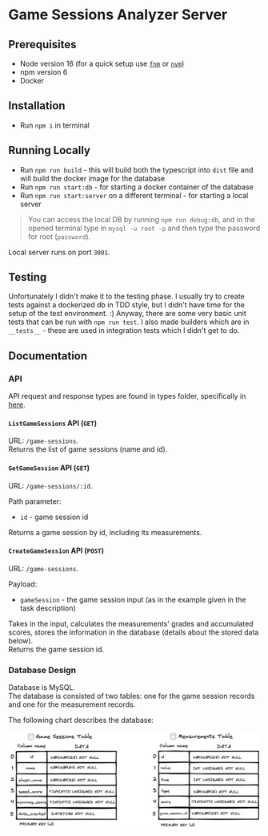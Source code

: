 # Game Sessions Analyzer Server

## Prerequisites

* Node version 16 (for a quick setup use [`fnm`](https://github.com/Schniz/fnm) or [`nvm`](https://github.com/nvm-sh/nvm))
* npm version 6
* Docker


## Installation

* Run `npm i` in terminal

## Running Locally

* Run `npm run build` - this will build both the typescript into `dist` file and will build the docker image for the database
* Run `npm run start:db` - for starting a docker container of the database
* Run `npm run start:server` on a different terminal - for starting a local server

> You can access the local DB by running `npm run debug:db`, and in the opened terminal type in `mysql -u root -p` and then type the password for root (`password`). 

Local server runs on port `3001`.

## Testing

Unfortunately I didn't make it to the testing phase. 
I usually try to create tests against a dockerized db in TDD style, but I didn't have time for the setup of the test environment. :)
Anyway, there are some very basic unit tests that can be run with `npm run test`. I also made builders which are in `__tests__` - these are used in integration tests which I didn't get to do.

## Documentation

### API

API request and response types are found in types folder, specifically in [here](./src/types/api-types.ts).

#### `ListGameSessions` API (`GET`)

URL: `/game-sessions`.  
Returns the list of game sessions (name and id).

#### `GetGameSession` API (`GET`)
URL: `/game-sessions/:id`.  

Path parameter:
* `id` - game session id

Returns a game session by id, including its measurements.

#### `CreateGameSession` API (`POST`)
URL: `/game-sessions`.  

Payload: 
* `gameSession` - the game session input (as in the example given in the task description)

Takes in the input, calculates the measurements' grades and accumulated scores, stores the information in the database (details about the stored data below).  
Returns the game session id.

### Database Design

Database is MySQL.  
The database is consisted of two tables: one for the game session records and one for the measurement records.  

The following chart describes the database:


![db](./assets/game_sessions_db.png)